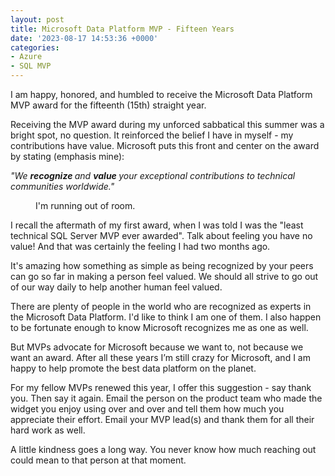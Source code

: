 ```yaml
---
layout: post
title: Microsoft Data Platform MVP - Fifteen Years
date: '2023-08-17 14:53:36 +0000'
categories:
- Azure
- SQL MVP
---
```


<p>I am happy, honored, and humbled to receive the Microsoft Data Platform MVP award for the fifteenth (15th) straight year.</p>   <p>Receiving the MVP award during my unforced sabbatical this summer was a bright spot, no question. It reinforced the belief I have in myself - my contributions have value. Microsoft puts this front and center on the award by stating (emphasis mine):</p>   <p class="has-text-align-left"><em>"We <strong>recognize </strong>and <strong>value </strong>your exceptional contributions to technical communities worldwide."</em></p>   <figure class="wp-block-image aligncenter size-large"><img src="https://thomaslarock.com/wp-content/uploads/2023/08/IMG_9272-449x600.jpg" alt="" class="wp-image-27669"/><figcaption class="wp-element-caption">I'm running out of room.</figcaption></figure>   <p>I recall the aftermath of my first award, when I was told I was the "least technical SQL Server MVP ever awarded". Talk about feeling you have no value! And that was certainly the feeling I had two months ago. </p>   <p>It's amazing how something as simple as being recognized by your peers can go so far in making a person feel valued. We should all strive to go out of our way daily to help another human feel valued. </p>   <p>There are plenty of people in the world who are recognized as experts in the Microsoft Data Platform. I'd like to think I am one of them. I also happen to be fortunate enough to know Microsoft recognizes me as one as well. </p>   <p>But MVPs advocate for Microsoft because we want to, not because we want an award. After all these years I’m still crazy for Microsoft, and I am happy to help promote the best data platform on the planet.</p>   <p>For my fellow MVPs renewed this year, I offer this suggestion - say thank you. Then say it again. Email the person on the product team who made the widget you enjoy using over and over and tell them how much you appreciate their effort. Email your MVP lead(s) and thank them for all their hard work as well.</p>   <p>A little kindness goes a long way. You never know how much reaching out could mean to that person at that moment. </p>